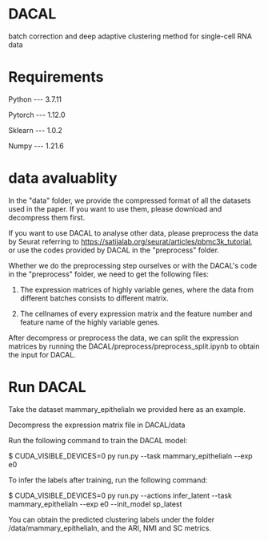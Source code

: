 # DACAL
batch correction and deep adaptive clustering method for single-cell RNA data 
# Requirements
Python --- 3.7.11

Pytorch --- 1.12.0

Sklearn --- 1.0.2

Numpy --- 1.21.6

# data avaluablity
In the "data" folder, we provide the compressed format of all the datasets used in the paper. If you want to use them, please download and decompress them first.

If you want to use DACAL to analyse other data, please preprocess the data by Seurat referring to https://satijalab.org/seurat/articles/pbmc3k_tutorial, or use the codes provided by DACAL in the "preprocess" folder.

Whether we do the preprocessing step ourselves or with the DACAL's code in the "preprocess" folder, we need to get the following files:

1. The expression matrices of highly variable genes, where the data from different batches consists to different matrix.

2. The cellnames of every expression matrix and the feature number and feature name of the highly variable genes.

After decompress or preprocess the data, we can split the expression matrices by running the DACAL/preprocess/preprocess_split.ipynb to obtain the input for DACAL.

# Run DACAL
Take the dataset mammary_epithelialn we provided here as an example.

Decompress the expression matrix file in DACAL/data

 Run the following command to train the DACAL model:
 
$ CUDA_VISIBLE_DEVICES=0 py run.py --task mammary_epithelialn --exp e0

To infer the labels after training, run the following command:

$ CUDA_VISIBLE_DEVICES=0 py run.py --actions infer_latent --task mammary_epithelialn --exp e0  --init_model sp_latest

You can obtain the predicted clustering labels under the folder /data/mammary_epithelialn, and the ARI, NMI and SC metrics. 
